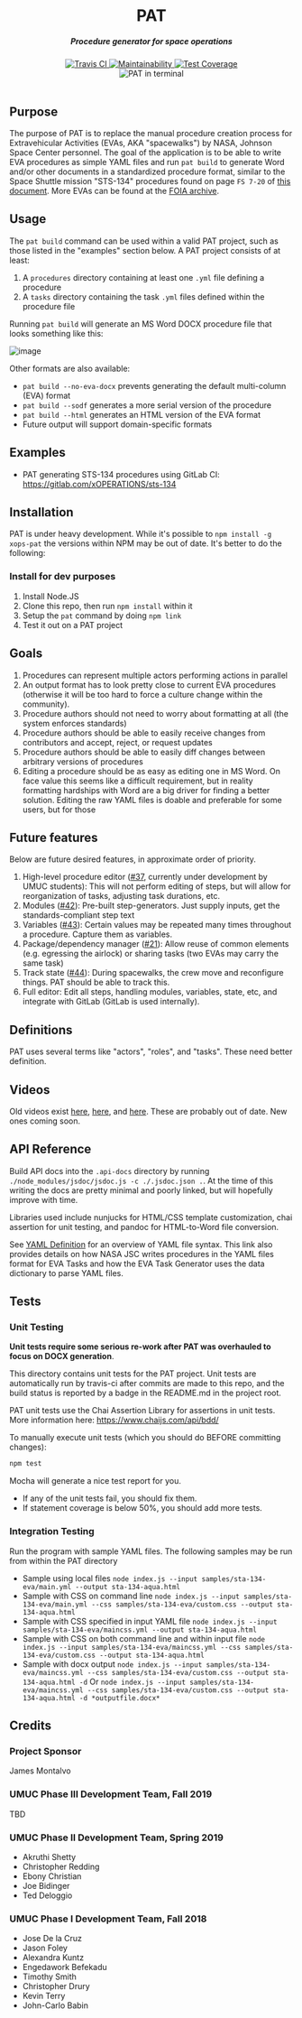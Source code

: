 <h1 align="center">PAT</h1>

<h5 align="center">Procedure generator for space operations</h5>

<div align="center">
  <a href="https://travis-ci.org/xoperations/pat">
    <img src="https://travis-ci.org/xoperations/pat.svg?branch=master" alt="Travis CI" />
  </a>
  <a href="https://codeclimate.com/github/xOPERATIONS/pat/maintainability">
    <img src="https://api.codeclimate.com/v1/badges/fea781e4cd69005f6a9c/maintainability" alt="Maintainability" />
  </a>
  <a href="https://codeclimate.com/github/xOPERATIONS/pat/test_coverage">
    <img src="https://api.codeclimate.com/v1/badges/fea781e4cd69005f6a9c/test_coverage" alt="Test Coverage" />
  </a>

  <br />
  <img src="docs/pat-command.gif" alt="PAT in terminal" />

</div>

<br />

## Purpose

The purpose of PAT is to replace the manual procedure creation process for Extravehicular Activities (EVAs, AKA "spacewalks") by NASA, Johnson Space Center personnel. The goal of the application is to be able to write EVA procedures as simple YAML files and run `pat build` to generate Word and/or other documents in a standardized procedure format, similar to the Space Shuttle mission "STS-134" procedures found on page `FS 7-20` of [this document](https://www.nasa.gov/centers/johnson/pdf/539922main_EVA_134_F_A.pdf). More EVAs can be found at the [FOIA archive](https://www.nasa.gov/centers/johnson/news/flightdatafiles/foia_archive.html).

## Usage

The `pat build` command can be used within a valid PAT project, such as those listed in the "examples" section below. A PAT project consists of at least:

1. A `procedures` directory containing at least one `.yml` file defining a procedure
2. A `tasks` directory containing the task `.yml` files defined within the procedure file

Running `pat build` will generate an MS Word DOCX procedure file that looks something like this:

![image](docs/docx-example.png)

Other formats are also available:

- `pat build --no-eva-docx` prevents generating the default multi-column (EVA) format
- `pat build --sodf` generates a more serial version of the procedure
- `pat build --html` generates an HTML version of the EVA format
- Future output will support domain-specific formats

## Examples

- PAT generating STS-134 procedures using GitLab CI: https://gitlab.com/xOPERATIONS/sts-134

## Installation

PAT is under heavy development. While it's possible to `npm install -g xops-pat` the versions within NPM may be out of date. It's better to do the following:

### Install for dev purposes

1. Install Node.JS
2. Clone this repo, then run `npm install` within it
3. Setup the `pat` command by doing `npm link`
4. Test it out on a PAT project

## Goals

1. Procedures can represent multiple actors performing actions in parallel
2. An output format has to look pretty close to current EVA procedures (otherwise it will be too hard to force a culture change within the community).
3. Procedure authors should not need to worry about formatting at all (the system enforces standards)
4. Procedure authors should be able to easily receive changes from contributors and accept, reject, or request updates
5. Procedure authors should be able to easily diff changes between arbitrary versions of procedures
6. Editing a procedure should be as easy as editing one in MS Word. On face value this seems like a difficult requirement, but in reality formatting hardships with Word are a big driver for finding a better solution. Editing the raw YAML files is doable and preferable for some users, but for those

## Future features

Below are future desired features, in approximate order of priority.

1. High-level procedure editor ([#37](https://github.com/xOPERATIONS/pat/issues/37), currently under development by UMUC students): This will not perform editing of steps, but will allow for reorganization of tasks, adjusting task durations, etc.
2. Modules ([#42](https://github.com/xOPERATIONS/pat/issues/42)): Pre-built step-generators. Just supply inputs, get the standards-compliant step text
3. Variables ([#43](https://github.com/xOPERATIONS/pat/issues/43)): Certain values may be repeated many times throughout a procedure. Capture them as variables.
4. Package/dependency manager ([#21](https://github.com/xOPERATIONS/pat/issues/21)): Allow reuse of common elements (e.g. egressing the airlock) or sharing tasks (two EVAs may carry the same task)
5. Track state ([#44](https://github.com/xOPERATIONS/pat/issues/44)): During spacewalks, the crew move and reconfigure things. PAT should be able to track this.
6. Full editor: Edit all steps, handling modules, variables, state, etc, and integrate with GitLab (GitLab is used internally).

## Definitions

PAT uses several terms like "actors", "roles", and "tasks". These need better definition.

## Videos

Old videos exist [here](https://www.youtube.com/watch?v=l8NPJTH6QzU), [here](https://www.youtube.com/watch?v=G60tPv9cM08), and [here](https://www.youtube.com/watch?v=uTopcel6VpA). These are probably out of date. New ones coming soon.

## API Reference

Build API docs into the `.api-docs` directory by running `./node_modules/jsdoc/jsdoc.js -c ./.jsdoc.json .`. At the time of this writing the docs are pretty minimal and poorly linked, but will hopefully improve with time.

Libraries used include nunjucks for HTML/CSS template customization, chai assertion for unit testing, and pandoc for HTML-to-Word file conversion.

See [YAML Definition](docs/yamlDefinition.md) for an overview of YAML file syntax. This link also provides details on how NASA JSC writes procedures in the YAML files format for EVA Tasks and how the EVA Task Generator uses the data dictionary to parse YAML files.

## Tests

### Unit Testing

**Unit tests require some serious re-work after PAT was overhauled to focus on DOCX generation**.

This directory contains unit tests for the PAT project. Unit tests are
automatically run by travis-ci after commits are made to this repo, and the
build status is reported by a badge in the README.md in the project root.

PAT unit tests use the Chai Assertion Library for assertions in unit
tests. More information here: https://www.chaijs.com/api/bdd/

To manually execute unit tests (which you should do BEFORE committing changes):

```bash
npm test
```

Mocha will generate a nice test report for you.

* If any of the unit tests fail, you should fix them.
* If statement coverage is below 50%, you should add more tests.

### Integration Testing

Run the program with sample YAML files.
The following samples may be run from within the PAT directory
- Sample using local files
`node index.js --input samples/sta-134-eva/main.yml --output sta-134-aqua.html`
- Sample with CSS on command line
`node index.js --input samples/sta-134-eva/main.yml --css samples/sta-134-eva/custom.css --output sta-134-aqua.html`
- Sample with CSS specified in input YAML file
`node index.js --input samples/sta-134-eva/maincss.yml --output sta-134-aqua.html`
- Sample with CSS on both command line and within input file
`node index.js --input samples/sta-134-eva/maincss.yml --css samples/sta-134-eva/custom.css --output sta-134-aqua.html`
- Sample with docx output
`node index.js --input samples/sta-134-eva/maincss.yml --css samples/sta-134-eva/custom.css --output sta-134-aqua.html -d`
Or
`node index.js --input samples/sta-134-eva/maincss.yml --css samples/sta-134-eva/custom.css --output sta-134-aqua.html -d *outputfile.docx*`

## Credits

### Project Sponsor

James Montalvo

### UMUC Phase III Development Team, Fall 2019

TBD

### UMUC Phase II Development Team, Spring 2019

- Akruthi Shetty
- Christopher Redding
- Ebony Christian
- Joe Bidinger
- Ted Deloggio

### UMUC Phase I Development Team, Fall 2018

- Jose De la Cruz
- Jason Foley
- Alexandra Kuntz
- Engedawork Befekadu
- Timothy Smith
- Christopher Drury
- Kevin Terry
- John-Carlo Babin
